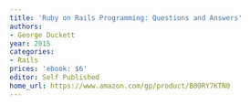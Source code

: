 ```yaml
---
title: 'Ruby on Rails Programming: Questions and Answers'
authors:
- George Duckett
year: 2015
categories:
- Rails
prices: 'ebook: $6'
editor: Self Published
home_url: https://www.amazon.com/gp/product/B00RY7KTN0
---
```

